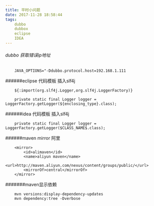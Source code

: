 ```yaml
---
title: 平时小问题
date: 2017-11-28 18:58:44
tags:
    dubbo
    dubbox
    eclipse
    IDEA
---
```

###### dubbo 获取错误ip地址
```
    JAVA_OPTIONS="-Ddubbo.protocol.host=192.168.1.111
```

######eclipse  代码模板  插入slf4j
```
    ${:import(org.slf4j.Logger,org.slf4j.LoggerFactory)}

    private static final Logger logger = LoggerFactory.getLogger(${enclosing_type}.class);
```

######idea  代码模板  插入slf4j
```
    private static final Logger logger = LoggerFactory.getLogger($CLASS_NAME$.class);
```
######maven mirror 阿里
```
    <mirror>
        <id>alimaven</id>
        <name>aliyun maven</name>
        <url>http://maven.aliyun.com/nexus/content/groups/public/</url>
        <mirrorOf>central</mirrorOf>
    </mirror>
```

#######maven显示依赖
```
    mvn versions:display-dependency-updates
    mvn dependency:tree -Dverbose
```